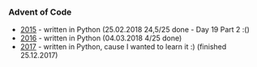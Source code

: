 ### Advent of Code

- [2015](2015) - written in Python (25.02.2018 24,5/25 done - Day 19 Part 2 :()
- [2016](2016) - written in Python (04.03.2018 4/25 done)
- [2017](2017) - written in Python, cause I wanted to learn it :) (finished 25.12.2017)
